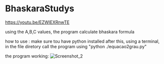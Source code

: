 # BhaskaraStudys
https://youtu.be/EZWIEXRnwTE


using the A,B,C values, the program calculate bhaskara formula

how to use :
make sure tou have python installed
after this, using a terminal, in the file diretory call the program using "python ./equacao2grau.py"


the program working:
![Screenshot_2](https://user-images.githubusercontent.com/53917092/79046205-dd5fed00-7be5-11ea-95f4-d24d24ff490a.png)

